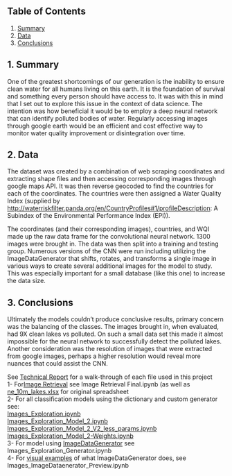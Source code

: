 ## Table of Contents
1. [ Summary ](#summ)
2. [ Data ](#data)
3. [ Conclusions ](#conc)

<a name="summ"></a>
## 1. Summary

One of the greatest shortcomings of our generation is the inability to ensure clean water for all humans living on this earth. It is the foundation of survival and something every person should have access to. It was with this in mind that I set out to explore this issue in the context of data science. The intention was how beneficial it would be to employ a deep neural network that can identify polluted bodies of water. Regularly accessing images through google earth would be an efficient and cost effective way to monitor water quality improvement or disintegration over time.

<a name="data"></a>
## 2. Data

The dataset was created by a combination of web scraping coordinates and extracting shape files and then accessing corresponding images through google maps API. It was then reverse geocoded to find the countries for each of the coordinates. The countries were then assigned a Water Quality Index (supplied by http://waterriskfilter.panda.org/en/CountryProfiles#1/profileDescription: A Subindex of the Environmental Performance Index (EPI)).

The coordinates (and their corresponding images), countries, and WQI made up the raw data frame for the convolutional neural network. 1300 images were brought in. The data was then split into a training and testing group.  Numerous versions of the CNN were run including utilizing the ImageDataGenerator that shifts, rotates, and transforms a single image in various ways to create several additional images for the model to study. This was especially important for a small database (like this one) to increase the data size. 
 
<a name="conc"></a> 
## 3. Conclusions
 Ultimately the models couldn’t produce conclusive results, primary concern was the balancing of the classes. The images brought in, when evaluated, had 9X clean lakes vs polluted. On such a small data set this made it almost impossible for the neural network to successfully detect the polluted lakes. Another consideration was the resolution of images that were extracted from google images, perhaps a higher resolution would reveal more nuances that could assist the CNN. 

See [Technical Report](https://github.com/tovahirsch/Capstone/blob/master/Technical%20Report.ipynb) for a walk-through of each file used in this project<br/>
1- For[Image Retrieval](https://github.com/tovahirsch/Capstone/blob/master/Image%20Retrieval%20Final.ipynb) see Image Retrieval Final.ipynb (as well as [ne_10m_lakes.xlsx](https://github.com/tovahirsch/Capstone/blob/master/ne_10m_lakes.xlsx) for original spreadsheet<br/>
2- For all classification models using the dictionary and custom generator see:<br/>
[Images_Exploration.ipynb](https://github.com/tovahirsch/Capstone/blob/master/Images_Exploration.ipynb)<br/>
[Images_Exploration_Model_2.ipynb](https://github.com/tovahirsch/Capstone/blob/master/Images_Exploration_Model_2.ipynb)<br/>
[Images_Exploration_Model_2_V2_less_params.ipynb](https://github.com/tovahirsch/Capstone/blob/master/Images_Exploration_Model_2_V2_less_params.ipynb)<br/>
[Images_Exploration_Model_2-Weights.ipynb](https://github.com/tovahirsch/Capstone/blob/master/Images_Exploration_Model_2_Weights.ipynb)<br/>
3- For model using [ImageDataGenerator](https://github.com/tovahirsch/Capstone/blob/master/Images_Exploration_Generator.ipynb) see Images_Exploration_Generator.ipynb<br/>
4- For [visual examples](https://github.com/tovahirsch/Capstone/blob/master/Images_ImageDataenerator_Preview.ipynb) of what ImageDataGenerator does, see Images_ImageDataenerator_Preview.ipynb<br/>
